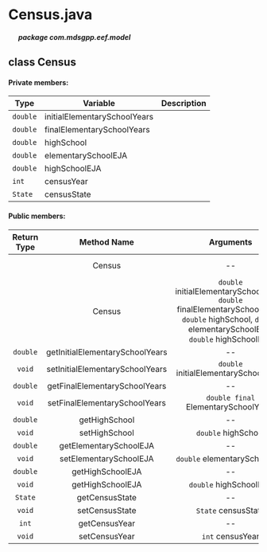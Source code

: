 # Census.java

##### &nbsp;&nbsp;&nbsp;&nbsp;&nbsp;&nbsp;package com.mdsgpp.eef.model

## class Census

#### Private members:

| Type     | Variable                     | Description|
|----------|------------------------------|------------|
| `double` | initialElementarySchoolYears |            |
| `double` | finalElementarySchoolYears   |            |
| `double` | highSchool                   |            |
| `double` | elementarySchoolEJA          |            |
| `double` | highSchoolEJA                |            |
| `int`    | censusYear                   |            |
| `State`  | censusState                  |            |

#### Public members:

| Return Type |           Method Name           |                                                                        Arguments                                                                        |                Description                |
|:-----------:|:-------------------------------:|:-------------------------------------------------------------------------------------------------------------------------------------------------------:|:-----------------------------------------:|
|             |              Census             |                                                                            --                                                                           |            Standard constructor           |
|             |              Census             | `double` initialElementarySchoolYears, `double` finalElementarySchoolYears, `double` highSchool,  `double` elementarySchoolEJA,  `double` highSchoolEJA | Constructor with initialization arguments |
|   `double`  | getInitialElementarySchoolYears |                                                                            --                                                                           |                                           |
|    `void`   | setInitialElementarySchoolYears |                                                          `double` initialElementarySchoolYears                                                          |                                           |
|   `double`  |  getFinalElementarySchoolYears  |                                                                            --                                                                           |                                           |
|    `void`   |  setFinalElementarySchoolYears  |                                                           `double final` ElementarySchoolYears                                                          |                                           |
|   `double`  |          getHighSchool          |                                                                            --                                                                           |                                           |
|    `void`   |          setHighSchool          |                                                                   `double` highSchool                                                                   |                                           |
|   `double`  |      getElementarySchoolEJA     |                                                                            --                                                                           |                                           |
|    `void`   |      setElementarySchoolEJA     |                                                               `double` elementarySchoolEJA                                                              |                                           |
|   `double`  |         getHighSchoolEJA        |                                                                            --                                                                           |                                           |
|    `void`   |         getHighSchoolEJA        |                                                                  `double` highSchoolEJA                                                                 |                                           |
|   `State`   |          getCensusState         |                                                                            --                                                                           |                                           |
|    `void`   |          setCensusState         |                                                                   `State` censusState                                                                   |                                           |
|    `int`    |          getCensusYear          |                                                                            --                                                                           |                                           |
|    `void`   |          setCensusYear          |                                                                     `int` censusYear                                                                    |                                           |
